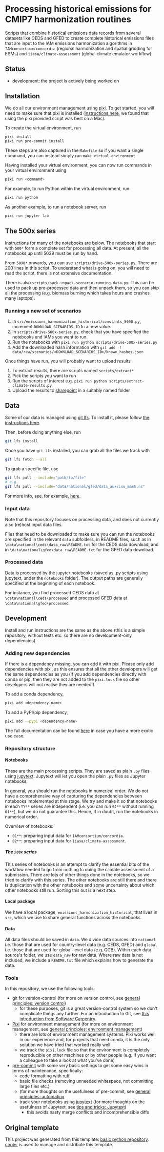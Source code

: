 # Processing historical emissions for CMIP7 harmonization routines
<!--- Adding a one-line description of what this repository is for here may be
helpful -->
<!---

We recommend having a status line in your repo to tell anyone who stumbles
on your repository where you're up to. Some suggested options:

- prototype: the project is just starting up and the code is all prototype
- development: the project is actively being worked on
- finished: the project has achieved what it wanted and is no longer being
  worked on, we won't reply to any issues
- dormant: the project is no longer worked on but we might come back to it, if
  you have questions, feel free to raise an issue
- abandoned: this project is no longer worked on and we won't reply to any
  issues

-->

Scripts that combine historical emissions data records from several datasets like CEDS and GFED
to create complete historical emissions files
that are input to the IAM emissions harmonization algorithms in `IAMconsortium/concordia`
(regional harmonization and spatial gridding for ESMs)
and `iiasa/climate-assessment` (global climate emulator workflow).

## Status

- development: the project is actively being worked on

## Installation

We do all our environment management using [pixi](https://pixi.sh/latest).
To get started, you will need to make sure that pixi is installed
([instructions here](https://pixi.sh/latest),
we found that using the pixi provided script was best on a Mac).

To create the virtual environment, run

```sh
pixi install
pixi run pre-commit install
```

These steps are also captured in the `Makefile` so if you want a single
command, you can instead simply run `make virtual-environment`.

Having installed your virtual environment, you can now run commands in your
virtual environment using

```sh
pixi run <command>
```

For example, to run Python within the virtual environment, run

```sh
pixi run python
```

As another example, to run a notebook server, run

```sh
pixi run jupyter lab
```

## The 500x series

Instructions for many of the notebooks are below.
The notebooks that start with `500*`
form a complete set for processing all data.
At present, all the notebooks up until 5029 must be run by hand.

From `5090*` onwards, you can use `scripts/drive-500x-series.py`.
There are 200 lines in this script.
To understand what is going on, you will need to read the script,
there is not extensive documentation.

There is also `scripts/pack-unpack-scenario-running-data.py`.
This can be used to pack up pre-processed data
and then unpack them, so you can skip all the processing
(e.g. biomass burning which takes hours and crashes many laptops).

### Running a new set of scenarios

1. In `src/emissions_harmonization_historical/constants_5000.py`,
   increment `DOWNLOAD_SCENARIOS_ID` to a new value.
1. In `scripts/drive-500x-series.py`,
   check that you have specified the notebooks and IAMs you want to run.
1. Run the notebooks with `pixi run python scripts/drive-500x-series.py`
1. Add the downloaded hash information with
   `git add -f data/raw/scenarios/<DOWNLOAD_SCENARIOS_ID>/known_hashes.json`

Once things have run, you will probably want to upload results

1. To extract results, there are scripts named
   `scripts/extract*`
1. Pick the scripts you want to run
1. Run the scripts of interest e.g. `pixi run python scripts/extract-climate-results.py`
1. Upload the results to
   [sharepoint](https://iiasahub.sharepoint.com/sites/eceprog/Shared%20Documents/Forms/AllItems.aspx?id=%2Fsites%2Feceprog%2FShared%20Documents%2FProjects%2FCMIP7%2FIAM%20Data%20Processing%2FScenarioMIP%20Emulator%20workflow&viewid=956acd8a%2De1e7%2D4ae9%2Dab1b%2D0506911bae11&csf=1&web=1&e=yQqAUa&CID=2955cf91%2D3d7b%2D4838%2Da9e5%2D37c5c0eae367&FolderCTID=0x012000AA9481BF7BE9264E85B14105F7F082FF)
   in a suitably named folder

## Data

Some of our data is managed using [git lfs](https://git-lfs.com/).
To install it, please follow [the instructions here](https://docs.github.com/en/repositories/working-with-files/managing-large-files/installing-git-large-file-storage).

Then, before doing anything else, run

```sh
git lfs install
```

Once you have `git lfs` installed, you can grab all the files we track with

```sh
git lfs fetch --all
```

To grab a specific file, use

```sh
git lfs pull --include="path/to/file"
# e.g.
git lfs pull --include="data/national/gfed/data_aux/iso_mask.nc"
```

For more info, see, for example, [here](https://graphite.dev/guides/how-to-use-git-lfs-pull).

### Input data

Note that this repository focuses on processing data, and does not currently also (re)host input data files.

Files that need to be downloaded to make sure you can run the notebooks are specified in the relevant `data` subfolders,
in README files, such as in `\data\national\ceds\data_raw\README.txt` for the CEDS data download,
and in `\data\national\gfed\data_raw\README.txt` for the GFED data download.

### Processed data

Data is processed by the jupyter notebooks (saved as .py scripts using jupytext, under the `notebooks` folder).
The output paths are generally specified at the beginning of each notebook.

For instance, you find processed CEDS data at `\data\national\ceds\processed` and processed GFED data at `\data\national\gfed\processed`.

## Development

<!--- In bigger projects, we would recommend having separate docs where this
development information can go. However, for such a simple repository, having
it all in the README is fine. -->

Install and run instructions are the same as the above (this is a simple
repository, without tests etc. so there are no development-only dependencies).

### Adding new dependencies

If there is a dependency missing, you can add it with pixi.
Please only add dependencies with pixi,
as this ensures that all the other developers will get the same dependencies as you
(if you add dependencies directly with conda or pip,
then they are not added to the `pixi.lock` file
so other developers will not realise they are needed!).

To add a conda dependency,

```sh
pixi add <dependency-name>
```

To add a PyPI/pip dependency,

```sh
pixi add --pypi <dependency-name>
```

The full documentation can be found [here](https://pixi.sh/v0.24.1/reference/cli/#add)
in case you have a more exotic use case.

### Repository structure

#### Notebooks

These are the main processing scripts.
They are saved as plain `.py` files using [jupytext](https://jupytext.readthedocs.io/en/latest/).
Jupytext will let you open the plain `.py` files as Jupyter notebooks.

In general, you should run the notebooks in numerical order.
We do not have a comprehensive way of capturing the dependencies between notebooks implemented at this stage.
We try and make it so that notebooks in each `YY**` series are independent
(i.e. you can run `02**` without running `01**`),
but we do not guarantee this.
Hence, if in doubt, run the notebooks in numerical order.

Overview of notebooks:

- `01**`: preparing input data for `IAMconsortium/concordia`.
- `02**`: preparing input data for `iiasa/climate-assessment`.

##### The `500x` series

This series of notebooks is an attempt to clarify the essential bits of the workflow
needed to go from nothing to doing the climate assessment of a submission.
There are lots of other things done in the notebooks,
so we tried to clarify with this series.
The other notebooks are still there and there is duplication with the other notebooks
and some uncertainty about which other notebooks still run.
Sorting this out is a next step.

#### Local package

We have a local package, `emissions_harmonization_historical`,
that lives in `src`, which we use to share general functions across the notebooks.

#### Data

All data files should be saved in `data`.
We divide data sources into `national` i.e. those that are used for country-level data (e.g. CEDS, GFED)
and `global` i.e. those that are used for global-level data (e.g. GCB).
Within each data source's folder, we use `data_raw` for raw data.
Where raw data is not included, we include a `README.txt` file which explains how to generate the data.

### Tools

In this repository, we use the following tools:

- git for version-control (for more on version control, see
  [general principles: version control](https://gitlab.com/znicholls/mullet-rse/-/blob/main/book/theory/version-control.md))
    - for these purposes, git is a great version-control system so we don't
      complicate things any further. For an introduction to Git, see
      [this introduction from Software Carpentry](http://swcarpentry.github.io/git-novice/).
- [Pixi](https://pixi.sh/latest/) for environment management
   (for more on environment management, see
   [general principles: environment management](https://gitlab.com/znicholls/mullet-rse/-/blob/main/book/theory/environment-management.md))
    - there are lots of environment management systems.
      Pixi works well in our experience and,
      for projects that need conda,
      it is the only solution we have tried that worked really well.
    - we track the `pixi.lock` file so that the environment
      is completely reproducible on other machines or by other people
      (e.g. if you want a colleague to take a look at what you've done)
- [pre-commit](https://pre-commit.com/) with some very basic settings to get some
  easy wins in terms of maintenance, specifically:
    - code formatting with [ruff](https://docs.astral.sh/ruff/formatter/)
    - basic file checks (removing unneeded whitespace, not committing large
      files etc.)
    - (for more thoughts on the usefulness of pre-commit, see
      [general principles: automation](https://gitlab.com/znicholls/mullet-rse/-/blob/main/book/general-principles/automation.md)
    - track your notebooks using
    [jupytext](https://jupytext.readthedocs.io/en/latest/index.html)
    (for more thoughts on the usefulness of Jupytext, see
    [tips and tricks: Jupytext](https://gitlab.com/znicholls/mullet-rse/-/blob/main/book/tips-and-tricks/managing-notebooks-jupytext.md))
        - this avoids nasty merge conflicts and incomprehensible diffs

## Original template

This project was generated from this template:
[basic python repository](https://gitlab.com/znicholls/copier-basic-python-repository).
[copier](https://copier.readthedocs.io/en/stable/) is used to manage and
distribute this template.
